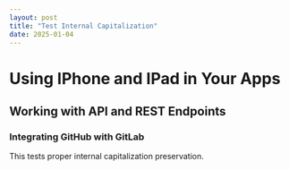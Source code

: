 ```yaml
---
layout: post
title: "Test Internal Capitalization"
date: 2025-01-04
---
```


# Using IPhone and IPad in Your Apps
## Working with API and REST Endpoints
### Integrating GitHub with GitLab

This tests proper internal capitalization preservation.
